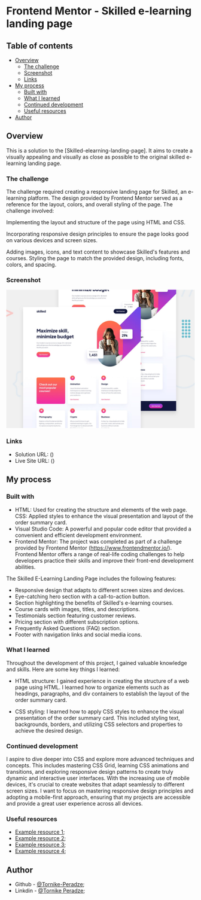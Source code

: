 # Frontend Mentor - Skilled e-learning landing page

## Table of contents

- [Overview](#overview)
  - [The challenge](#the-challenge)
  - [Screenshot](#screenshot)
  - [Links](#links)
- [My process](#my-process)
  - [Built with](#built-with)
  - [What I learned](#what-i-learned)
  - [Continued development](#continued-development)
  - [Useful resources](#useful-resources)
- [Author](#author)

## Overview

This is a solution to the [Skilled-elearning-landing-page]. It aims to create a visually appealing and visually as close as possible to the original skilled e-learning landing page.

### The challenge

The challenge required creating a responsive landing page for Skilled, an e-learning platform. The design provided by Frontend Mentor served as a reference for the layout, colors, and overall styling of the page. The challenge involved:

Implementing the layout and structure of the page using HTML and CSS.

Incorporating responsive design principles to ensure the page looks good on various devices and screen sizes.

Adding images, icons, and text content to showcase Skilled's features and courses.
Styling the page to match the provided design, including fonts, colors, and spacing.

### Screenshot

![Webpage Preview](./assets/preview.jpg)

### Links

- Solution URL: ()
- Live Site URL: ()

## My process

### Built with

- HTML: Used for creating the structure and elements of the web page.
  CSS: Applied styles to enhance the visual presentation and layout of the order summary card.
- Visual Studio Code: A powerful and popular code editor that provided a convenient and efficient development environment.
- Frontend Mentor: The project was completed as part of a challenge provided by Frontend Mentor (https://www.frontendmentor.io/). Frontend Mentor offers a range of real-life coding challenges to help developers practice their skills and improve their front-end development abilities.

The Skilled E-Learning Landing Page includes the following features:

- Responsive design that adapts to different screen sizes and devices.
- Eye-catching hero section with a call-to-action button.
- Section highlighting the benefits of Skilled's e-learning courses.
- Course cards with images, titles, and descriptions.
- Testimonials section featuring customer reviews.
- Pricing section with different subscription options.
- Frequently Asked Questions (FAQ) section.
- Footer with navigation links and social media icons.

### What I learned

Throughout the development of this project, I gained valuable knowledge and skills. Here are some key things I learned:

- HTML structure: I gained experience in creating the structure of a web page using HTML. I learned how to organize elements such as headings, paragraphs, and div containers to establish the layout of the order summary card.

- CSS styling: I learned how to apply CSS styles to enhance the visual presentation of the order summary card. This included styling text, backgrounds, borders, and utilizing CSS selectors and properties to achieve the desired design.

### Continued development

I aspire to dive deeper into CSS and explore more advanced techniques and concepts. This includes mastering CSS Grid, learning CSS animations and transitions, and exploring responsive design patterns to create truly dynamic and interactive user interfaces. With the increasing use of mobile devices, it's crucial to create websites that adapt seamlessly to different screen sizes. I want to focus on mastering responsive design principles and adopting a mobile-first approach, ensuring that my projects are accessible and provide a great user experience across all devices.

### Useful resources

- [Example resource 1](https://www.w3schools.com/);
- [Example resource 2](https://developer.mozilla.org/en-US/);
- [Example resource 3](https://www.freecodecamp.org/learn/2022/responsive-web-design/);
- [Example resource 4](https://www.youtube.com/@WebDevSimplified);

## Author

- Github - [@Tornike-Peradze](https://github.com/Tornike-Peradze);
- Linkdin - [@Tornike Peradze](https://www.linkedin.com/in/tornike-peradze-ab508a1a4/);
